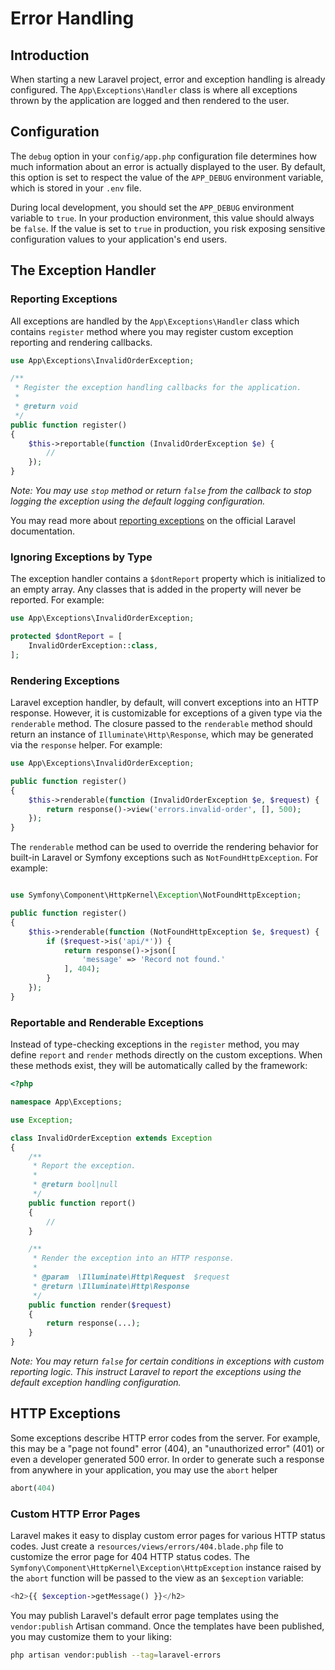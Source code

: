 # Error Handling

## Introduction

When starting a new Laravel project, error and exception handling is already configured. The `App\Exceptions\Handler` class is where all exceptions thrown by the application are logged and then rendered to the user.

## Configuration

The `debug` option in your `config/app.php` configuration file determines how much information about an error is actually displayed to the user. By default, this option is set to respect the value of the `APP_DEBUG` environment variable, which is stored in your `.env` file.

During local development, you should set the `APP_DEBUG` environment variable to `true`. In your production environment, this value should always be `false`. If the value is set to `true` in production, you risk exposing sensitive configuration values to your application's end users.

## The Exception Handler

### Reporting Exceptions

All exceptions are handled by the `App\Exceptions\Handler` class which contains `register` method where you may register custom exception reporting and rendering callbacks.

```php
use App\Exceptions\InvalidOrderException;

/**
 * Register the exception handling callbacks for the application.
 *
 * @return void
 */
public function register()
{
    $this->reportable(function (InvalidOrderException $e) {
        //
    });
}
```

_Note: You may use `stop` method or return `false` from the callback to stop logging the exception using the default logging configuration._

You may read more about [reporting exceptions](https://laravel.com/docs/8.x/errors#reporting-exceptions) on the official Laravel documentation.

### Ignoring Exceptions by Type

The exception handler contains a `$dontReport` property which is initialized to an empty array. Any classes that is added in the property will never be reported. For example:

```php
use App\Exceptions\InvalidOrderException;

protected $dontReport = [
    InvalidOrderException::class,
];
```

### Rendering Exceptions

Laravel exception handler, by default, will convert exceptions into an HTTP response. However, it is customizable for exceptions of a given type via the `renderable` method.
The closure passed to the `renderable` method should return an instance of `Illuminate\Http\Response`, which may be generated via the `response` helper. For example:

```php
use App\Exceptions\InvalidOrderException;

public function register()
{
    $this->renderable(function (InvalidOrderException $e, $request) {
        return response()->view('errors.invalid-order', [], 500);
    });
}
```

The `renderable` method can be used to override the rendering behavior for built-in Laravel or Symfony exceptions such as `NotFoundHttpException`. For example:

```php

use Symfony\Component\HttpKernel\Exception\NotFoundHttpException;

public function register()
{
    $this->renderable(function (NotFoundHttpException $e, $request) {
        if ($request->is('api/*')) {
            return response()->json([
                'message' => 'Record not found.'
            ], 404);
        }
    });
}
```

### Reportable and Renderable Exceptions

Instead of type-checking exceptions in the `register` method, you may define `report` and `render` methods directly on the custom exceptions. When these methods exist, they will be automatically called by the framework:

```php
<?php

namespace App\Exceptions;

use Exception;

class InvalidOrderException extends Exception
{
    /**
     * Report the exception.
     *
     * @return bool|null
     */
    public function report()
    {
        //
    }

    /**
     * Render the exception into an HTTP response.
     *
     * @param  \Illuminate\Http\Request  $request
     * @return \Illuminate\Http\Response
     */
    public function render($request)
    {
        return response(...);
    }
}
```

_Note: You may return `false` for certain conditions in exceptions with custom reporting logic. This instruct Laravel to report the exceptions using the default exception handling configuration._

## HTTP Exceptions

Some exceptions describe HTTP error codes from the server. For example, this may be a "page not found" error (404), an "unauthorized error" (401) or even a developer generated 500 error. In order to generate such a response from anywhere in your application, you may use the `abort` helper

```php
abort(404)
```

### Custom HTTP Error Pages

Laravel makes it easy to display custom error pages for various HTTP status codes. Just create a `resources/views/errors/404.blade.php` file to customize the error page for 404 HTTP status codes. The `Symfony\Component\HttpKernel\Exception\HttpException` instance raised by the `abort` function will be passed to the view as an `$exception` variable:

```php
<h2>{{ $exception->getMessage() }}</h2>
```

You may publish Laravel's default error page templates using the `vendor:publish` Artisan command. Once the templates have been published, you may customize them to your liking:

```bash
php artisan vendor:publish --tag=laravel-errors
```
